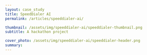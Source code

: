 ```yaml
---
layout: case_study
title: SpeedDialer AI
permalink: /articles/speeddialer-ai/

thumbnail: /assets/img/speeddialer-ai/speeddialer-thumbnail.png
subtitle: A hackathon project

cover_photo: /assets/img/speeddialer-ai/speeddialer-header.png
summary: 
---
```


